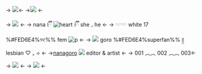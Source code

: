 -> ![](https://i.postimg.cc/8zcgcJXG/Untitled2-20240227143211.png)<-
->![](https://i.postimg.cc/c1rVmBSC/Untitled1-20240227140529.png) <-

-> ![](https://i.postimg.cc/Kz5DRzkn/Untitled6-20240227003003.png) <-
-> nana  ꒰ྀི ![heart](https://i.postimg.cc/bwKpb3ft/43.gif) ꒱ྀི she ◞ he <-
-> 𓎟𓎟 white 17 %#FED6E4%୨୧%% fem ![p](https://pixels.crd.co/assets/images/gallery25/f69cf5bd.gif?v=1987e5e0) <-
->  ![](https://pixels.crd.co/assets/images/gallery01/85889547.gif?v=1987e5e0) goro %#FED6E4%superfan%% ༏། lesbian ♡ ₊ ⟢ <-
->[nanagoro](https://nanagoro.carrd.co) ![](https://i.postimg.cc/4dRRH1Z1/Tumblr-l-779524489398462.gif) editor & artist <-
-> 001 ︵︵ 002 ︵︵ 003<-

-> ![](https://i.postimg.cc/yxMhXHzm/Untitled1-20240227140526.png) <-
-> ![](https://i.postimg.cc/cLzynxPn/Untitled2-20240227143213.png) <-